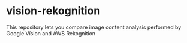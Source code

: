 # vision-rekognition
This repository lets you compare image content analysis performed by Google Vísion and AWS Rekognition
